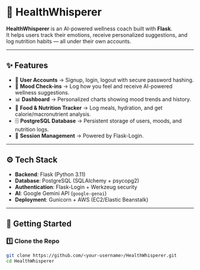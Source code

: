 # 🌿 HealthWhisperer

**HealthWhisperer** is an AI-powered wellness coach built with **Flask**.  
It helps users track their emotions, receive personalized suggestions, and log nutrition habits — all under their own accounts.  

---

## ✨ Features
- 🔐 **User Accounts** → Signup, login, logout with secure password hashing.  
- 💭 **Mood Check-ins** → Log how you feel and receive AI-powered wellness suggestions.  
- 📊 **Dashboard** → Personalized charts showing mood trends and history.  
- 🍎 **Food & Nutrition Tracker** → Log meals, hydration, and get calorie/macronutrient analysis.  
- 🗄 **PostgreSQL Database** → Persistent storage of users, moods, and nutrition logs.  
- 🔑 **Session Management** → Powered by Flask-Login.  

---

## ⚙️ Tech Stack
- **Backend**: Flask (Python 3.11)  
- **Database**: PostgreSQL (SQLAlchemy + psycopg2)  
- **Authentication**: Flask-Login + Werkzeug security  
- **AI**: Google Gemini API (`google-genai`)  
- **Deployment**: Gunicorn + AWS (EC2/Elastic Beanstalk)  

---

## 🚀 Getting Started

### 1️⃣ Clone the Repo
```bash
git clone https://github.com/<your-username>/HealthWhisperer.git
cd HealthWhisperer
